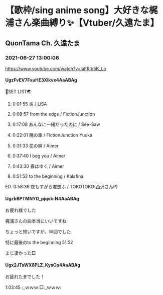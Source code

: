 # 【歌枠/sing anime song】大好きな梶浦さん楽曲縛り✨【Vtuber/久遠たま】

## QuonTama Ch. 久遠たま

### 2021-06-27 13:00:06

https://www.youtube.com/watch?v=laFRIb5K_Lo

#### UgzFvEV7FxuHE3Xlkvx4AaABAg

🥚SET LIST🌏



01. 0:01:55 炎 / LiSA

02. 0:08:57 from the edge / FictionJunction

03. 0:17:08 あんなに一緒だったのに / See-Saw

04. 0:22:01 暁の車 / FictionJunction Yuuka

05. 0:31:33 花の唄 / Aimer

06. 0:37:40 I beg you / Aimer

07. 0:43:30 春はゆく / Aimer

08. 0:51:52 to the beginning / Kalafina

ED. 0:58:36 夜もすがら君想ふ / TOKOTOKO(西沢さんP)



#### UgzbBPTMNYD_pjqvk-N4AaABAg

お疲れ様でした

梶浦さんの曲本当にいいですね

ちょっと短いですが、神回でした

特に最後のto the beginning 51:52

まじ凄かった□



#### Ugx2JTsWX8PLZ_KysGp4AaABAg

お疲れたまでした！

1:03:45  :_ｗｗｗ:□:_ｗｗｗ:


